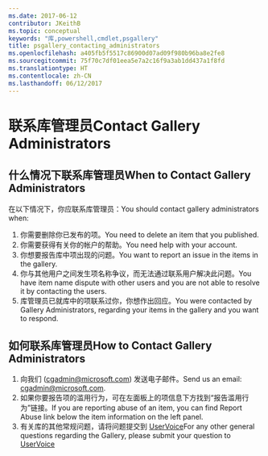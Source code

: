```yaml
---
ms.date: 2017-06-12
contributor: JKeithB
ms.topic: conceptual
keywords: "库,powershell,cmdlet,psgallery"
title: psgallery_contacting_administrators
ms.openlocfilehash: a405fb5f5517c86900d07ad09f980b96ba8e2fe8
ms.sourcegitcommit: 75f70c7df01eea5e7a2c16f9a3ab1dd437a1f8fd
ms.translationtype: HT
ms.contentlocale: zh-CN
ms.lasthandoff: 06/12/2017
---
```

# <a name="contact-gallery-administrators"></a><span data-ttu-id="e165d-103">联系库管理员</span><span class="sxs-lookup"><span data-stu-id="e165d-103">Contact Gallery Administrators</span></span>

## <a name="when-to-contact-gallery-administrators"></a><span data-ttu-id="e165d-104">什么情况下联系库管理员</span><span class="sxs-lookup"><span data-stu-id="e165d-104">When to Contact Gallery Administrators</span></span>

<span data-ttu-id="e165d-105">在以下情况下，你应联系库管理员：</span><span class="sxs-lookup"><span data-stu-id="e165d-105">You should contact gallery administrators when:</span></span>

1. <span data-ttu-id="e165d-106">你需要删除你已发布的项。</span><span class="sxs-lookup"><span data-stu-id="e165d-106">You need to delete an item that you published.</span></span>
2. <span data-ttu-id="e165d-107">你需要获得有关你的帐户的帮助。</span><span class="sxs-lookup"><span data-stu-id="e165d-107">You need help with your account.</span></span>
3. <span data-ttu-id="e165d-108">你想要报告库中项出现的问题。</span><span class="sxs-lookup"><span data-stu-id="e165d-108">You want to report an issue in the items in the gallery.</span></span>
4. <span data-ttu-id="e165d-109">你与其他用户之间发生项名称争议，而无法通过联系用户解决此问题。</span><span class="sxs-lookup"><span data-stu-id="e165d-109">You have item name dispute with other users and you are not able to resolve it by contacting the users.</span></span>
5. <span data-ttu-id="e165d-110">库管理员已就库中的项联系过你，你想作出回应。</span><span class="sxs-lookup"><span data-stu-id="e165d-110">You were contacted by Gallery Administrators, regarding your items in the gallery and you want to respond.</span></span>

## <a name="how-to-contact-gallery-administrators"></a><span data-ttu-id="e165d-111">如何联系库管理员</span><span class="sxs-lookup"><span data-stu-id="e165d-111">How to Contact Gallery Administrators</span></span>

1. <span data-ttu-id="e165d-112">向我们 (cgadmin@microsoft.com) 发送电子邮件。</span><span class="sxs-lookup"><span data-stu-id="e165d-112">Send us an email: cgadmin@microsoft.com.</span></span>
2. <span data-ttu-id="e165d-113">如果你要报告项的滥用行为，可在左面板上的项信息下方找到“报告滥用行为”链接。</span><span class="sxs-lookup"><span data-stu-id="e165d-113">If you are reporting abuse of an item, you can find Report Abuse link below the item information on the left panel.</span></span>
3. <span data-ttu-id="e165d-114">有关库的其他常规问题，请将问题提交到 [UserVoice](http://windowsserver.uservoice.com/forums/301869-powershell)</span><span class="sxs-lookup"><span data-stu-id="e165d-114">For any other general questions regarding the Gallery, please submit your question to [UserVoice](http://windowsserver.uservoice.com/forums/301869-powershell)</span></span>

